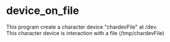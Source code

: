 # device_on_file

This program create a character device "chardevFile" at /dev. <br>
This character device is interaction with a file (/tmp/chardevFile)
